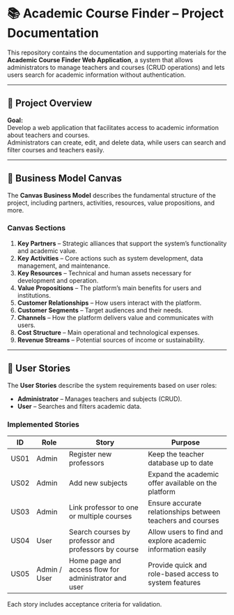 # 📚 Academic Course Finder – Project Documentation

This repository contains the documentation and supporting materials for the **Academic Course Finder Web Application**, a system that allows administrators to manage teachers and courses (CRUD operations) and lets users search for academic information without authentication.

---

## 🧩 Project Overview

**Goal:**  
Develop a web application that facilitates access to academic information about teachers and courses.  
Administrators can create, edit, and delete data, while users can search and filter courses and teachers easily.

---

## 🧠 Business Model Canvas

The **Canvas Business Model** describes the fundamental structure of the project, including partners, activities, resources, value propositions, and more.

### Canvas Sections
1. **Key Partners** – Strategic alliances that support the system’s functionality and academic value.  
2. **Key Activities** – Core actions such as system development, data management, and maintenance.  
3. **Key Resources** – Technical and human assets necessary for development and operation.  
4. **Value Propositions** – The platform’s main benefits for users and institutions.  
5. **Customer Relationships** – How users interact with the platform.  
6. **Customer Segments** – Target audiences and their needs.  
7. **Channels** – How the platform delivers value and communicates with users.  
8. **Cost Structure** – Main operational and technological expenses.  
9. **Revenue Streams** – Potential sources of income or sustainability.

---

## 🧾 User Stories

The **User Stories** describe the system requirements based on user roles:  
- **Administrator** – Manages teachers and subjects (CRUD).  
- **User** – Searches and filters academic data.

### Implemented Stories

| ID | Role | Story | Purpose |
|----|------|--------|----------|
| US01 | Admin | Register new professors | Keep the teacher database up to date |
| US02 | Admin | Add new subjects | Expand the academic offer available on the platform |
| US03 | Admin | Link professor to one or multiple courses | Ensure accurate relationships between teachers and courses |
| US04 | User | Search courses by professor and professors by course | Allow users to find and explore academic information easily |
| US05 | Admin / User | Home page and access flow for administrator and user | Provide quick and role-based access to system features |

Each story includes acceptance criteria for validation.


